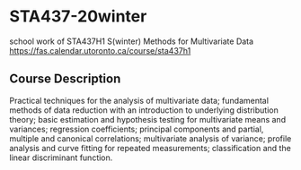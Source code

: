 # STA437-20winter
school work of STA437H1 S(winter) Methods for Multivariate Data\
https://fas.calendar.utoronto.ca/course/sta437h1
## Course Description
Practical techniques for the analysis of multivariate data; fundamental methods of data reduction with an introduction to underlying distribution theory; basic estimation and hypothesis testing for multivariate means and variances; regression coefficients; principal components and partial, multiple and canonical correlations; multivariate analysis of variance; profile analysis and curve fitting for repeated measurements; classification and the linear discriminant function.
